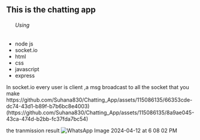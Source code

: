 <h2>This is the chatting app</h2>
<ul>
  <h6>Using</h6>
  <li> node js</li> 
   <li>socket.io</li> 
   <li>html</li> 
   <li>css</li> 
   <li>javascript</li>
   <li>express</li>
</ul>
In socket.io every user is client ,a msg broadcast to all the socket that you make
https://github.com/Suhana830/Chatting_App/assets/115086135/66353cde-dc74-43d1-b89f-b7b6bc8e4003)
(https://github.com/Suhana830/Chatting_App/assets/115086135/8a9ae045-43ca-474d-b2bb-fc37fda7bc54)


the tranmission result
![WhatsApp Image 2024-04-12 at 6 08 02 PM](https://github.com/Suhana830/Chatting_App/assets/115086135/abc12b9a-04f0-4ca2-a374-9b55d239de0e)

